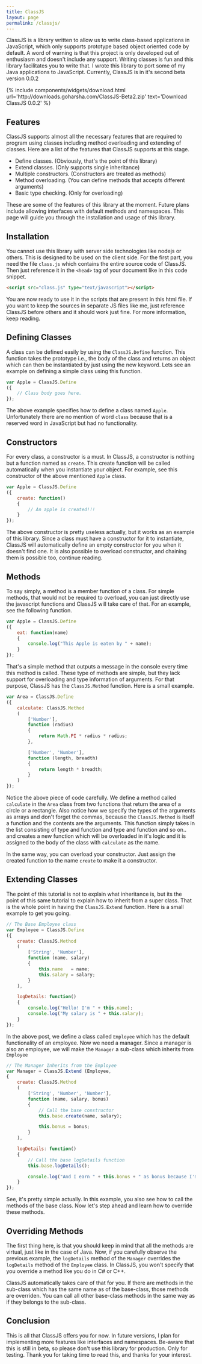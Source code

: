 ```yaml
---
title: ClassJS
layout: page
permalink: /classjs/
---
```


ClassJS is a library written to allow us to write class-based applications in JavaScript, which only supports prototype based object oriented code by default. A word of warning is that this project is only developed out of enthusiasm and doesn't include any support. Writing classes is fun and this library facilitates you to write that. I wrote this library to port some of my Java applications to JavaScript. Currently, ClassJS is in it's second beta version 0.0.2

<div class="text-center">
{% include components/widgets/download.html url='http://downloads.goharsha.com/ClassJS-Beta2.zip' text='Download ClassJS 0.0.2' %}
</div>

## Features

ClassJS supports almost all the necessary features that are required to program using classes including method overloading and extending of classes. Here are a list of the features that ClassJS supports at this stage.

  - Define classes. (Obviously, that's the point of this library)
  - Extend classes. (Only supports single inheritance)
  - Multiple constructors. (Constructors are treated as methods)
  - Method overloading. (You can define methods that accepts different arguments)
  - Basic type checking. (Only for overloading)

These are some of the features of this library at the moment. Future plans include allowing interfaces with default methods and namespaces. This page will guide you through the installation and usage of this library.

## Installation

You cannot use this library with server side technologies like nodejs or others. This is designed to be used on the client side. For the first part, you need the file `class.js` which contains the entire source code of ClassJS. Then just reference it in the `<head>` tag of your document like in this code snippet.

~~~html
<script src="class.js" type="text/javascript"></script>
~~~

You are now ready to use it in the scripts that are present in this html file. If you want to keep the sources in separate JS files like me, just reference ClassJS before others and it should work just fine. For more information, keep reading.

## Defining Classes

A class can be defined easily by using the `ClassJS.Define` function. This function takes the prototype i.e., the body of the class and returns an object which can then be instantiated by just using the new keyword. Lets see an example on defining a simple class using this function.

~~~js
var Apple = ClassJS.Define
({
    // Class body goes here.
});
~~~

The above example specifies how to define a class named `Apple`. Unfortunately there are no mention of word `class` because that is a reserved word in JavaScript but had no functionality.

## Constructors

For every class, a constructor is a must. In ClassJS, a constructor is nothing but a function named as `create`. This create function will be called automatically when you instantiate your object. For example, see this constructor of the above mentioned `Apple` class.

~~~js
var Apple = ClassJS.Define
({
    create: function()
    {
        // An apple is created!!!
    }
});
~~~

The above constructor is pretty useless actually, but it works as an example of this library. Since a class must have a constructor for it to instantiate, ClassJS will automatically define an empty constructor for you when it doesn't find one. It is also possible to overload constructor, and chaining them is possible too, continue reading.

## Methods

To say simply, a method is a member function of a class. For simple methods, that would not be required to overload, you can just directly use the javascript functions and ClassJS will take care of that. For an example, see the following function.

~~~js
var Apple = ClassJS.Define
({
    eat: function(name)
    {
        console.log("This Apple is eaten by " + name);
    }
});
~~~

That's a simple method that outputs a message in the console every time this method is called. These type of methods are simple, but they lack support for overloading and type information of arguments. For that purpose, ClassJS has the `ClassJS.Method` function. Here is a small example.

~~~js
var Area = ClassJS.Define
({
    calculate: ClassJS.Method
    (
        ['Number'],
        function (radius)
        {
            return Math.PI * radius * radius;
        },

        ['Number', 'Number'],
        function (length, breadth)
        {
            return length * breadth;
        }
    )
});
~~~

Notice the above piece of code carefully. We define a method called `calculate` in the `Area` class from two functions that return the area of a circle or a rectangle. Also notice how we specify the types of the arguments as arrays and don't forget the commas, because the `ClassJS.Method` is itself a function and the contents are the arguments. This function simply takes in the list consisting of type and function and type and function and so on.. and creates a new function which will be overloaded in it's logic and it is assigned to the body of the class with `calculate` as the name.

In the same way, you can overload your constructor. Just assign the created function to the name `create` to make it a constructor.

## Extending Classes

The point of this tutorial is not to explain what inheritance is, but its the point of this same tutorial to explain how to inherit from a super class. That is the whole point in having the `ClassJS.Extend` function. Here is a small example to get you going.

~~~js
// The Base Employee class
var Employee = ClassJS.Define
({
    create: ClassJS.Method
    (
        ['String', 'Number'],
        function (name, salary)
        {
            this.name   = name;
            this.salary = salary;
        }
    ),

    logDetails: function()
    {
        console.log("Hello! I'm " + this.name);
        console.log("My salary is " + this.salary);
    }
});
~~~

In the above post, we define a class called `Employee` which has the default functionality of an employee. Now we need a manager. Since a manager is also an employee, we will make the `Manager` a sub-class which inherits from `Employee`

~~~js
// The Manager Inherits from the Employee
var Manager = ClassJS.Extend (Employee,
{
    create: ClassJS.Method
    (
        ['String', 'Number', 'Number'],
        function (name, salary, bonus)
        {
            // Call the base constructor
            this.base.create(name, salary);

            this.bonus = bonus;
        }
    ),

    logDetails: function()
    {
        // Call the base logDetails function
        this.base.logDetails();

        console.log("And I earn " + this.bonus + " as bonus because I'm the manager");
    }
});
~~~

See, it's pretty simple actually. In this example, you also see how to call the methods of the base class. Now let's step ahead and learn how to override these methods.

## Overriding Methods

The first thing here, is that you should keep in mind that all the methods are virtual, just like in the case of Java. Now, if you carefully observe the previous example, the `logDetails` method of the `Manager` overrides the `logDetails` method of the `Employee` class. In ClassJS, you won't specify that you override a method like you do in C# or C++.

ClassJS automatically takes care of that for you. If there are methods in the sub-class which has the same name as of the base-class, those methods are overriden. You can call all other base-class methods in the same way as if they belongs to the sub-class.

## Conclusion

This is all that ClassJS offers you for now. In future versions, I plan for implementing more features like interfaces and namespaces. Be-aware that this is still in beta, so please don't use this library for production. Only for testing. Thank you for taking time to read this, and thanks for your interest.
